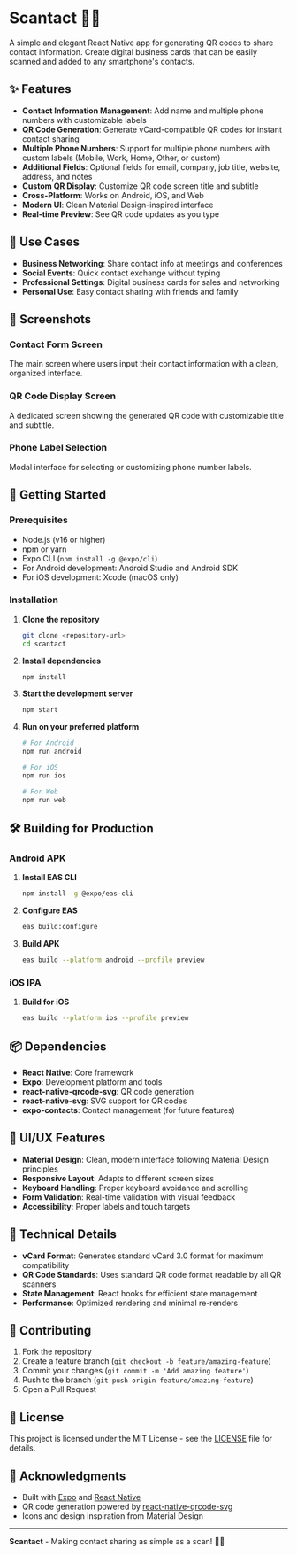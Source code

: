 # Scantact 📱📇

A simple and elegant React Native app for generating QR codes to share contact information. Create digital business cards that can be easily scanned and added to any smartphone's contacts.

## ✨ Features

- **Contact Information Management**: Add name and multiple phone numbers with customizable labels
- **QR Code Generation**: Generate vCard-compatible QR codes for instant contact sharing
- **Multiple Phone Numbers**: Support for multiple phone numbers with custom labels (Mobile, Work, Home, Other, or custom)
- **Additional Fields**: Optional fields for email, company, job title, website, address, and notes
- **Custom QR Display**: Customize QR code screen title and subtitle
- **Cross-Platform**: Works on Android, iOS, and Web
- **Modern UI**: Clean Material Design-inspired interface
- **Real-time Preview**: See QR code updates as you type

## 🎯 Use Cases

- **Business Networking**: Share contact info at meetings and conferences
- **Social Events**: Quick contact exchange without typing
- **Professional Settings**: Digital business cards for sales and networking
- **Personal Use**: Easy contact sharing with friends and family

## 📱 Screenshots

### Contact Form Screen
The main screen where users input their contact information with a clean, organized interface.

### QR Code Display Screen
A dedicated screen showing the generated QR code with customizable title and subtitle.

### Phone Label Selection
Modal interface for selecting or customizing phone number labels.

## 🚀 Getting Started

### Prerequisites

- Node.js (v16 or higher)
- npm or yarn
- Expo CLI (`npm install -g @expo/cli`)
- For Android development: Android Studio and Android SDK
- For iOS development: Xcode (macOS only)

### Installation

1. **Clone the repository**
   ```bash
   git clone <repository-url>
   cd scantact
   ```

2. **Install dependencies**
   ```bash
   npm install
   ```

3. **Start the development server**
   ```bash
   npm start
   ```

4. **Run on your preferred platform**
   ```bash
   # For Android
   npm run android
   
   # For iOS
   npm run ios
   
   # For Web
   npm run web
   ```

## 🛠️ Building for Production

### Android APK

1. **Install EAS CLI**
   ```bash
   npm install -g @expo/eas-cli
   ```

2. **Configure EAS**
   ```bash
   eas build:configure
   ```

3. **Build APK**
   ```bash
   eas build --platform android --profile preview
   ```

### iOS IPA

1. **Build for iOS**
   ```bash
   eas build --platform ios --profile preview
   ```

## 📦 Dependencies

- **React Native**: Core framework
- **Expo**: Development platform and tools
- **react-native-qrcode-svg**: QR code generation
- **react-native-svg**: SVG support for QR codes
- **expo-contacts**: Contact management (for future features)

## 🎨 UI/UX Features

- **Material Design**: Clean, modern interface following Material Design principles
- **Responsive Layout**: Adapts to different screen sizes
- **Keyboard Handling**: Proper keyboard avoidance and scrolling
- **Form Validation**: Real-time validation with visual feedback
- **Accessibility**: Proper labels and touch targets

## 🔧 Technical Details

- **vCard Format**: Generates standard vCard 3.0 format for maximum compatibility
- **QR Code Standards**: Uses standard QR code format readable by all QR scanners
- **State Management**: React hooks for efficient state management
- **Performance**: Optimized rendering and minimal re-renders

## 🤝 Contributing

1. Fork the repository
2. Create a feature branch (`git checkout -b feature/amazing-feature`)
3. Commit your changes (`git commit -m 'Add amazing feature'`)
4. Push to the branch (`git push origin feature/amazing-feature`)
5. Open a Pull Request

## 📄 License

This project is licensed under the MIT License - see the [LICENSE](LICENSE) file for details.

## 🙏 Acknowledgments

- Built with [Expo](https://expo.dev/) and [React Native](https://reactnative.dev/)
- QR code generation powered by [react-native-qrcode-svg](https://github.com/react-native-svg/react-native-svg)
- Icons and design inspiration from Material Design

---

**Scantact** - Making contact sharing as simple as a scan! 📱✨ 